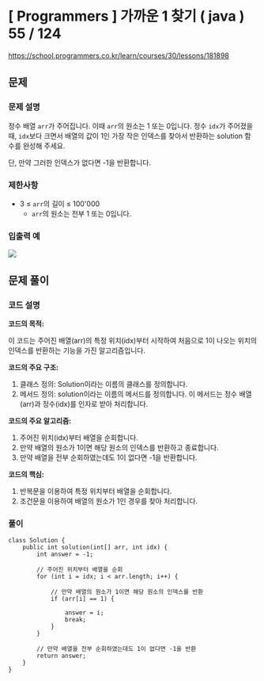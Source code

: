 # [ Programmers ] 가까운 1 찾기 ( java ) 55 / 124
https://school.programmers.co.kr/learn/courses/30/lessons/181898

## 문제 
### 문제 설명
정수 배열 `arr`가 주어집니다. 이때 `arr`의 원소는 1 또는 0입니다. 정수 `idx`가 주어졌을 때, `idx`보다 크면서 배열의 값이 1인 가장 작은 인덱스를 찾아서 반환하는 solution 함수를 완성해 주세요.

단, 만약 그러한 인덱스가 없다면 -1을 반환합니다.
### 제한사항
- 3 ≤ `arr`의 길이 ≤ 100'000
    - `arr`의 원소는 전부 1 또는 0입니다.

### 입출력 예
![](https://i.imgur.com/xKZ7Myc.png)

## 문제 풀이
### 코드 설명

**코드의 목적:**

이 코드는 주어진 배열(arr)의 특정 위치(idx)부터 시작하여 처음으로 1이 나오는 위치의 인덱스를 반환하는 기능을 가진 알고리즘입니다.

**코드의 주요 구조:**

1. 클래스 정의: Solution이라는 이름의 클래스를 정의합니다.
2. 메서드 정의: solution이라는 이름의 메서드를 정의합니다. 이 메서드는 정수 배열(arr)과 정수(idx)를 인자로 받아 처리합니다.

**코드의 주요 알고리즘:**

1. 주어진 위치(idx)부터 배열을 순회합니다.
2. 만약 배열의 원소가 1이면 해당 원소의 인덱스를 반환하고 종료합니다.
3. 만약 배열을 전부 순회하였는데도 1이 없다면 -1을 반환합니다.

**코드의 핵심:**

1. 반복문을 이용하여 특정 위치부터 배열을 순회합니다.
2. 조건문을 이용하여 배열의 원소가 1인 경우를 찾아 처리합니다.

### 풀이
```
class Solution {
    public int solution(int[] arr, int idx) {
        int answer = -1;
        
        // 주어진 위치부터 배열을 순회
        for (int i = idx; i < arr.length; i++) {
            
            // 만약 배열의 원소가 1이면 해당 원소의 인덱스를 반환
            if (arr[i] == 1) {
                
                answer = i;
                break;
            }
        }
        
        // 만약 배열을 전부 순회하였는데도 1이 없다면 -1을 반환
        return answer;
    }
}
```

